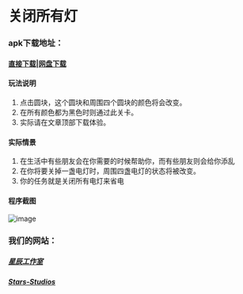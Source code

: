 # **关闭所有灯**

### apk下载地址：
#### [直接下载](https://www.xcgzs.ml/totl/base.apk)|[网盘下载](http://www.lanzou.com/i4ruhra)

#### 玩法说明
1. 点击圆块，这个圆块和周围四个圆块的颜色将会改变。
2. 在所有颜色都为黑色时则通过此关卡。
3. 实际请在文章顶部下载体验。

#### 实际情景
1. 在生活中有些朋友会在你需要的时候帮助你，而有些朋友则会给你添乱
2. 在你将要关掉一盏电灯时，周围四盏电灯的状态将被改变。
3. 你的任务就是关闭所有电灯来省电

#### 程序截图
![image](http://xhfs5.oss-cn-hangzhou.aliyuncs.com/SB103007/df89dcf0aeaf4717b22d709aa1d31b58.png)
### 我们的网站：
##### [星辰工作室](https://www.xcgzs.ml)
##### [Stars-Studios](https://www.xcgzs.ml)

